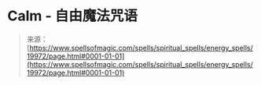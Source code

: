 <!--yml

category: 未分类

date: 2024-06-12 19:02:22

-->

# Calm - 自由魔法咒语

> 来源：[https://www.spellsofmagic.com/spells/spiritual_spells/energy_spells/19972/page.html#0001-01-01](https://www.spellsofmagic.com/spells/spiritual_spells/energy_spells/19972/page.html#0001-01-01)
